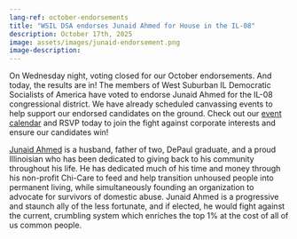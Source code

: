 ```yaml
---
lang-ref: october-endorsements
title: "WSIL DSA endorses Junaid Ahmed for House in the IL-08"
description: October 17th, 2025
image: assets/images/junaid-endorsement.png
image-description:
---
```


On Wednesday night, voting closed for our October endorsements.  And today, the results are in!  The members of West Suburban IL Democratic Socialists of America have voted to endorse Junaid Ahmed for the IL-08 congressional district.  We have already scheduled canvassing events to help support our endorsed candidates on the ground.  Check out our [event calendar](/events) and RSVP today to join the fight against corporate interests and ensure our candidates win!

[Junaid Ahmed](https://junaidforus.com/) is a husband, father of two, DePaul graduate, and a proud Illinoisian who has been dedicated to giving back to his community throughout his life. He has dedicated much of his time and money through his non-profit Chi-Care to feed and help transition unhoused people into permanent living, while simultaneously founding an organization to advocate for survivors of domestic abuse. Junaid Ahmed is a progressive and staunch ally of the less fortunate, and if elected, he would fight against the current, crumbling system which enriches the top 1% at the cost of all of us common people.
